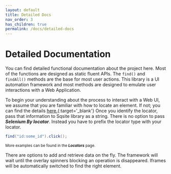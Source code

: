 ```yaml
---
layout: default
title: Detailed Docs
nav_order: 3
has_children: true
permalink: /docs/detailed-docs
---
```


# Detailed Documentation

You can find detailed functional documentation about the project here. 
Most of the functions are designed as static fluent APIs. The `find()` and `findAll()`
methods are the base for most user actions. This library is a UI automation framework and
most methods are designed to emulate user interactions with a Web Application.

To begin your understanding about the process to interact with a Web UI, we assume that you
are familiar with how to locate an element. If not; you can find the details [here.](https://www.selenium.dev/documentation/webdriver/elements/locators/){:target='_blank'} Once you identify the 
locator, pass that information to Sqsite library as a string. There is no option to pass ***Selenium
By locator***. Instead you have to prefix the locator type with your locator.
```java
find("id:some_id").click();
````
<small> More examples can be found in the ***Locators*** page. </small>

There are options to add and retrieve data on the fly. The framework will wait until the 
overlay spinners blocking an operation is disappeared. Iframes will be automatically switched to find the right 
element. 





<!-- 
find("class:some_class").click();
find("css:css selector").click();
find("linkText:Selenium").click();

For Xpath and Text selectors you do not need to prefix anything. Just add them as is. For example;
if you want to find an button with text 

<span class="fs-3">
[Save For Later](){: .btn .btn-purple .xs}
</span>

```java
find("Save For Later").click();
```

For finding Xpaths, use as below

```java
find("//div[text()='Save']")
```


{: .fs-6 .fw-300 } -->
